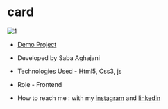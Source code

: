 # card
![1](https://github.com/Saba-Aghajani-developer/card/assets/135870519/381a9819-d501-42e0-a7d3-2462eebfc884)


- [Demo Project](https://saba-aghajani-developer.github.io/card/)

- Developed by Saba Aghajani
  
- Technologies Used - Html5, Css3, js

- Role - Frontend

- How to reach me : with my [instagram](https://instagram.com/saba_aghajani_web?igshid=ZGUzMzM3NWJiOQ==) and [linkedin](https://www.linkedin.com/in/saba-a-69b608208)
